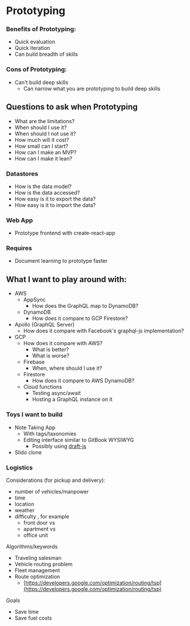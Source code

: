 # Prototyping

### Benefits of Prototyping:

* Quick evaluation
* Quick iteration
* Can build breadth of skills

### Cons of Prototyping:

* Can't build deep skills
  * Can narrow what you are prototyping to build deep skills

## Questions to ask when Prototyping

* What are the limitations?
* When should I use it?
* When should I not use it?
* How much will it cost?
* How small can I start?
* How can I make an MVP?
* How can I make it lean?

### Datastores

* How is the data model?
* How is the data accessed?
* How easy is it to export the data?
* How easy is it to import the data?

### Web App

* Prototype frontend with create-react-app

### Requires

* Document learning to prototype faster

## What I want to play around with:

* AWS
  * AppSync
    * How does the GraphQL map to DynamoDB?
  * DynamoDB
    * How does it compare to GCP Firestore?
* Apollo \(GraphQL Server\)
  * How does it compare with Facebook's graphql-js implementation?
* GCP
  * How does it compare with AWS?
    * What is better?
    * What is worse?
  * Firebase
    * When, where should I use it?
  * Firestore
    * How does it compare to AWS DynamoDB?
  * Cloud functions
    * Testing async/await
    * Hosting a GraphQL instance on it

### Toys I want to build

* Note Taking App
  * With tags/taxonomies
  * Editing interface similar to GitBook WYSIWYG
    * Possibly using [draft-js](http://facebook.github.io/draft-js)
* Slido clone

### Logistics

Considerations \(for pickup and delivery\):

* number of vehicles/manpower
* time
* location
* weather
* difficulty , for example
  * front door vs
  * apartment vs
  * office unit

Algorithms/keywords

* Traveling salesman
* Vehicle routing problem
* Fleet management
* Route optimization
  * [https://developers.google.com/optimization/routing/tsp](https://developers.google.com/optimization/routing/tsp)

Goals

* Save time
* Save fuel costs

